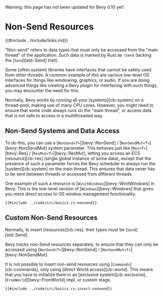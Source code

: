 Warning: this page has not been updated for Bevy 0.10 yet!

# Non-Send Resources

{{#include ../include/links.md}}

"Non-send" refers to data types that must only be accessed from the "main
thread" of the application. Such data is marked by Rust as `!Send` (lacking
the [`Send`][std::Send] trait).

Some (often system) libraries have interfaces that cannot be safely used from
other threads. A common example of this are various low-level OS interfaces
for things like windowing, graphics, or audio. If you are doing advanced
things like creating a Bevy plugin for interfacing with such things, you
may encounter the need for this.

Normally, Bevy works by running all your [systems][cb::system] on a
thread-pool, making use of many CPU cores.  However, you might need to ensure
that some code always runs on the "main thread", or access data that is not
safe to access in a multithreaded way.

## Non-Send Systems and Data Access

To do this, you can use a [`NonSend<T>`][bevy::NonSend] /
[`NonSendMut<T>`][bevy::NonSendMut] system parameter. This behaves just like
[`Res<T>`][bevy::Res] / [`ResMut<T>`][bevy::ResMut], letting you access an
ECS [resource][cb::res] (single global instance of some data), except that
the presence of such a parameter forces the Bevy scheduler to always run the
[system][cb::system] on the main thread. This ensures that data never has
to be sent between threads or accessed from different threads.

One example of such a resource is [`WinitWindows`][bevy::WinitWindows]
in Bevy. This is the low-level version of [`Windows`][bevy::Windows] that
gives you more direct access to OS window management functionality.

```rust,no_run,noplayground
{{#include ../code/src/basics.rs:nonsend}}
```

## Custom Non-Send Resources

Normally, to insert [resources][cb::res], their types must be
[`Send`][std::Send].

Bevy tracks non-Send resources separately, to ensure that they
can only be accessed using [`NonSend<T>`][bevy::NonSend] /
[`NonSendMut<T>`][bevy::NonSendMut].

It is not possible to insert non-send resources using
[`Commands`][cb::commands], only using [direct World access][cb::world].
This means that you have to initialize them in an [exclusive
system][cb::exclusive], [`FromWorld`][bevy::FromWorld] impl,
or custom stage.

```rust,no_run,noplayground
{{#include ../code/src/basics.rs:insert-nonsend}}
```
